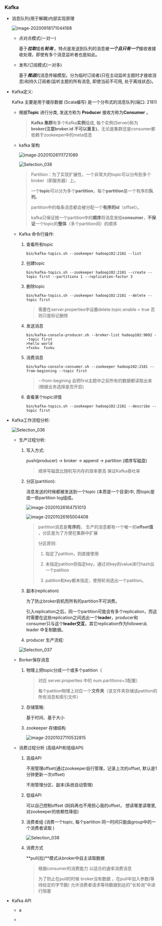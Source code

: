 ### Kafka

- 消息队列(用于解耦)内部实现原理

  ![image-20200918171044168](kafka.assets/image-20200918171044168.png)

  - 点对点模式(一对一)

    基于***拉取***或者***轮询*** 。特点是发送到队列的消息被***一个且只有一个***接收者接收处理，即使有多个消息监听者也是如此。

  - 发布/订阅模式(一对多)

    基于***推送***的消息传输模型。分为临时订阅者(只在主动监听主题时才接收消息)和持久订阅者(监听主题的所有消息, 即使当前不可用, 处于离线状态)。

- Kafka定义: 

  Kafka 主要是用于缓存数据 (Scala编写) 是一个分布式的消息队列(端口: 2181)

  - 根据**Topic** 进行分类, 发送方称为 **Producer** 接收方称为**Consumer** 。

    > **Kafka 集群**有多个Kafka**实例**组成, 每个实例(Server)称为**broker(注意broker.id 不可以重复)**。无论是集群还是consumer都依赖于zookeeper中的meta信息

  - kafka 架构

    ![image-20201026111721089](kafka.assets/image-20201026111721089.png)

    ![Selection_036](kafka.assets/Selection_036.png)

    > Partition：为了实现扩展性，一个非常大的topic可以分布到多个broker（即服务器）上。
    >
    > 一个**topic**可以分为多个**partition**，每个**partition**是一个有序的**队列**。
    >
    > partition中的每条消息都会被分配一个**有序的id**（offset）。
    >
    > kafka只保证按一个partition中的**顺序**将消息发给**consumer**，**不保证**一个topic的**整体**（多个partition间）的顺序

  - Kafka 命令行操作:

    1. 查看所有topic

       ```shell
       bin/kafka-topics.sh --zookeeper hadoop102:2181 --list
       ```

    2. 创建topic

       ```shell
       bin/kafka-topics.sh --zookeeper hadoop102:2181 --create --topic first --partitions 1 --replication-factor 3 
       ```

    3. 删除topic

       ```shell
       bin/kafka-topics.sh --zookeeper hadoop102:2181 --delete --topic first
       ```

       > 需要在server.properties中设置delete.topic.enable = true 否则只是标记删除

    4. 发送消息

       ```shell
       bin/kafka-console-producer.sh --broker-list hadoop102:9092 --topic first
       >hello world
       >fxxku  fxxku
       ```

    5. 消费消息

       ```shell
       bin/kafka-console-consumer.sh --zookeeper hadoop102:2181 --from-beginning --topic first
       ```

       > --from-begining 会把first主题中之前所有的数据都读取出来(根据业务选择是否开启)

    6. 查看某个topic详情

       ```shell
       bin/kafka-topics.sh --zookeeper hadoop102:2181 --describe --topic first
       ```

- Kafka工作流程分析:

  ![Selection_036](kafka.assets/Selection_036.png)

  - 生产过程分析:

    1. 写入方式: 

       push(producer) -> broker -> append -> partition (顺序写磁盘)

       > 顺序写磁盘比随机写内存的效率更高 保证Kafka吞吐率

    2. 分区(partition):

       消息发送的时候都被发送到一个topic (本质是一个目录)中, 而topic是由一些partition log组成。

       ![image-20201026164751013](kafka.assets/image-20201026164751013.png)

       ![image-20201026165004408](kafka.assets/image-20201026165004408.png)

       > partition消息是**有序的**， 生产的消息都有一个唯一的**offset值** ，分区是为了方便在集群中扩展
       >
       > 分区原则: 
       >
       > 1) 指定了patition，则直接使用 
       >
       > 2) 未指定patition但指定key，通过对key的value进行hash出一个patition 
       >
       > 3) patition和key都未指定，使用轮询选出一个patition。

       

    3. 副本(replication)

       为了防止broker宕机而所有的partition不可消费。

       引入replication之后，同一个partition可能会有多个replication，而这时需要在这些replication之间选出一个**leader**，producer和consumer只与这个**leader交互**，其它replication作为follower从leader 中复制数据。

    4. producer 生产流程:

    ![Selection_037](kafka.assets/Selection_037.png)

  - Borker保存消息

    1. 物理上把topic分成一个或多个patition（

       > 对应 server.properties 中的 num.partitions=3配置）
       >
       > 每个patition物理上对应一个**文件夹**（该文件夹存储该patition的所有消息和索引文件）

    2. 存储策略: 

       基于时间、基于大小

    3. zookeeper 存储结构

       ![image-20201027110532815](kafka.assets/image-20201027110532815.png)

  - 消费过程分析 (高级API和低级API)

    1. 高级API

       不用管理offset(通过zookeeper自行管理，记录上次的offset,  默认是1分钟更新一次offset)

       不用管理分区、副本(系统自动管理)

    2. 低级API

       可以自己控制offset (妈妈再也不用担心我的offset， 想读哪里读哪里, 对zookeeper的依赖性降低)

    3. 消费者组 (消费一个topic, 每个partition 同一时间只能由group中的一个消费者读取 ) 

       ![Selection_038](kafka.assets/Selection_038.png)

    4. 消费方式

       **pull(拉)**模式从broker中自主读取数据

       > 根据consumer的消费能力 以适合的速率消费消息
       >
       > 为了防止在pull的时候 broker没有数据 ，在pull中加入参数(等待给定的字节数) 允许消费者请求等待数据到达的"长轮询"中进行阻塞

- Kafka API 

  - a

    

  - 




























